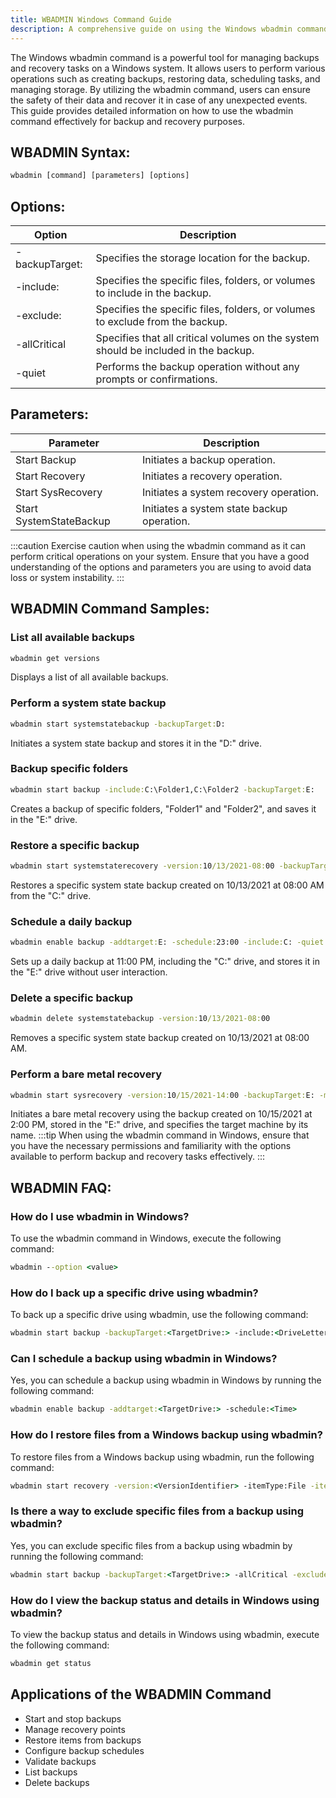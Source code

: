 ```yaml
---
title: WBADMIN Windows Command Guide
description: A comprehensive guide on using the Windows wbadmin command to manage backups and recovery tasks effectively.
---
```


The Windows wbadmin command is a powerful tool for managing backups and recovery tasks on a Windows system. It allows users to perform various operations such as creating backups, restoring data, scheduling tasks, and managing storage. By utilizing the wbadmin command, users can ensure the safety of their data and recover it in case of any unexpected events. This guide provides detailed information on how to use the wbadmin command effectively for backup and recovery purposes.

## WBADMIN Syntax:
```cmd
wbadmin [command] [parameters] [options]
```

## Options:
| Option    | Description                                 |
|-----------|---------------------------------------------|
| -backupTarget: | Specifies the storage location for the backup. |
| -include: | Specifies the specific files, folders, or volumes to include in the backup. |
| -exclude: | Specifies the specific files, folders, or volumes to exclude from the backup. |
| -allCritical | Specifies that all critical volumes on the system should be included in the backup. |
| -quiet | Performs the backup operation without any prompts or confirmations. |

## Parameters:
| Parameter    | Description                                 |
|--------------|---------------------------------------------|
| Start Backup | Initiates a backup operation.               |
| Start Recovery | Initiates a recovery operation.             |
| Start SysRecovery | Initiates a system recovery operation.     |
| Start SystemStateBackup | Initiates a system state backup operation. |

:::caution
Exercise caution when using the wbadmin command as it can perform critical operations on your system. Ensure that you have a good understanding of the options and parameters you are using to avoid data loss or system instability.
:::
## WBADMIN Command Samples:
### List all available backups
```cmd
wbadmin get versions
```
Displays a list of all available backups.

### Perform a system state backup
```cmd
wbadmin start systemstatebackup -backupTarget:D:
```
Initiates a system state backup and stores it in the "D:" drive.

### Backup specific folders
```cmd
wbadmin start backup -include:C:\Folder1,C:\Folder2 -backupTarget:E:
```
Creates a backup of specific folders, "Folder1" and "Folder2", and saves it in the "E:" drive.

### Restore a specific backup
```cmd
wbadmin start systemstaterecovery -version:10/13/2021-08:00 -backupTarget:C:
```
Restores a specific system state backup created on 10/13/2021 at 08:00 AM from the "C:" drive.

### Schedule a daily backup
```cmd
wbadmin enable backup -addtarget:E: -schedule:23:00 -include:C: -quiet
```
Sets up a daily backup at 11:00 PM, including the "C:" drive, and stores it in the "E:" drive without user interaction.

### Delete a specific backup
```cmd
wbadmin delete systemstatebackup -version:10/13/2021-08:00
```
Removes a specific system state backup created on 10/13/2021 at 08:00 AM.

### Perform a bare metal recovery
```cmd
wbadmin start sysrecovery -version:10/15/2021-14:00 -backupTarget:E: -machine:<computername>
```
Initiates a bare metal recovery using the backup created on 10/15/2021 at 2:00 PM, stored in the "E:" drive, and specifies the target machine by its name.
:::tip
When using the wbadmin command in Windows, ensure that you have the necessary permissions and familiarity with the options available to perform backup and recovery tasks effectively.
:::

## WBADMIN FAQ:
### How do I use wbadmin in Windows?
To use the wbadmin command in Windows, execute the following command:
```cmd
wbadmin --option <value>
```

### How do I back up a specific drive using wbadmin?
To back up a specific drive using wbadmin, use the following command:
```cmd
wbadmin start backup -backupTarget:<TargetDrive:> -include:<DriveLetter>:\
```

### Can I schedule a backup using wbadmin in Windows?
Yes, you can schedule a backup using wbadmin in Windows by running the following command:
```cmd
wbadmin enable backup -addtarget:<TargetDrive:> -schedule:<Time>
```

### How do I restore files from a Windows backup using wbadmin?
To restore files from a Windows backup using wbadmin, run the following command:
```cmd
wbadmin start recovery -version:<VersionIdentifier> -itemType:File -items:<PathToFiles> -recursive
```

### Is there a way to exclude specific files from a backup using wbadmin?
Yes, you can exclude specific files from a backup using wbadmin by running the following command:
```cmd
wbadmin start backup -backupTarget:<TargetDrive:> -allCritical -exclude:<PathToFile>
```

### How do I view the backup status and details in Windows using wbadmin?
To view the backup status and details in Windows using wbadmin, execute the following command:
```cmd
wbadmin get status
```

## Applications of the WBADMIN Command

- Start and stop backups
- Manage recovery points
- Restore items from backups
- Configure backup schedules
- Validate backups
- List backups
- Delete backups